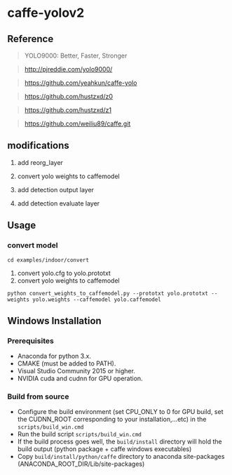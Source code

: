 # caffe-yolov2

## Reference

> YOLO9000: Better, Faster, Stronger

> http://pjreddie.com/yolo9000/

> https://github.com/yeahkun/caffe-yolo

> https://github.com/hustzxd/z0

> https://github.com/hustzxd/z1

> https://github.com/weiliu89/caffe.git

## modifications

1. add reorg_layer

2. convert yolo weights to caffemodel

3. add detection output layer

4. add detection evaluate layer

## Usage

### convert model

`cd examples/indoor/convert`

1. convert yolo.cfg to yolo.prototxt
2. convert yolo weights to caffemodel

`python convert_weights_to_caffemodel.py --prototxt yolo.prototxt --weights yolo.weights --caffemodel yolo.caffemodel`

## Windows Installation
### Prerequisites
* Anaconda for python 3.x.
* CMAKE (must be added to PATH).
* Visual Studio Community 2015 or higher.
* NVIDIA cuda and cudnn for GPU operation.

### Build from source
* Configure the build environment (set CPU_ONLY to 0 for GPU build, set the CUDNN_ROOT corresponding to your installation,...etc) in the `scripts/build_win.cmd`
* Run the build script `scripts/build_win.cmd`
* If the build process goes well, the `build/install` directory will hold the build output (python package + caffe windows executables)
* Copy `build/install/python/caffe` directory to anaconda site-packages (ANACONDA_ROOT_DIR/Lib/site-packages)
